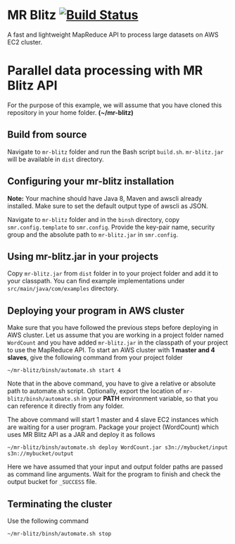 # MR Blitz [![Build Status](https://travis-ci.org/rajeakshay/mr-blitz.svg?branch=master)](https://travis-ci.org/rajeakshay/mr-blitz)
  
A fast and lightweight MapReduce API to process large datasets on AWS EC2 cluster.

# Parallel data processing with MR Blitz API
For the purpose of this example, we will assume that you have cloned this repository in your home folder. **(~/mr-blitz)**

## Build from source
Navigate to `mr-blitz` folder and run the Bash script `build.sh`. `mr-blitz.jar` will be available in `dist` directory.

## Configuring your mr-blitz installation
**Note:** Your machine should have Java 8, Maven and awscli already installed. Make sure to set the default output type of awscli as JSON.

Navigate to `mr-blitz` folder and in the `binsh` directory, copy `smr.config.template` to `smr.config`. Provide the key-pair name, security group and the absolute path to `mr-blitz.jar` in `smr.config`.

## Using mr-blitz.jar in your projects
Copy `mr-blitz.jar` from `dist` folder in to your project folder and add it to your classpath. You can find example implementations under `src/main/java/com/examples` directory.

## Deploying your program in AWS cluster
Make sure that you have followed the previous steps before deploying in AWS cluster. Let us assume that you are working in a project folder named `WordCount` and you have added `mr-blitz.jar` in the classpath of your project to use the MapReduce API. To start an AWS cluster with **1 master and 4 slaves**, give the following command from your project folder
```
~/mr-blitz/binsh/automate.sh start 4
```
Note that in the above command, you have to give a relative or absolute path to automate.sh script. Optionally, export the location of `mr-blitz/binsh/automate.sh` in your **PATH** environment variable, so that you can reference it directly from any folder.

The above command will start 1 master and 4 slave EC2 instances which are waiting for a user program. Package your project (WordCount) which uses MR Blitz API as a JAR and deploy it as follows
```
~/mr-blitz/binsh/automate.sh deploy WordCount.jar s3n://mybucket/input s3n://mybucket/output
```
Here we have assumed that your input and output folder paths are passed as command line arguments. Wait for the program to finish and check the output bucket for `_SUCCESS` file.

## Terminating the cluster
Use the following command
```
~/mr-blitz/binsh/automate.sh stop
```

